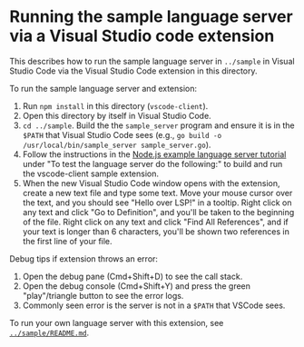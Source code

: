 # Running the sample language server via a Visual Studio code extension

This describes how to run the sample language server in `../sample`
in Visual Studio Code via the Visual Studio Code extension in this directory.

To run the sample language server and extension:

1.  Run `npm install` in this directory (`vscode-client`).
1.  Open this directory by itself in Visual Studio Code.
1.  `cd ../sample`. Build the the `sample_server` program and
    ensure it is in the `$PATH` that Visual Studio Code sees
    (e.g., `go build -o /usr/local/bin/sample_server sample_server.go`).
1.  Follow the instructions in the
    [Node.js example language server tutorial](https://code.visualstudio.com/docs/extensions/example-language-server)
    under "To test the language server do the following:" to build and
    run the vscode-client sample extension.
1.  When the new Visual Studio Code window opens with the extension,
    create a new text file and type some text. Move your mouse cursor
    over the text, and you should see "Hello over LSP!" in a tooltip.
    Right click on any text and click "Go to Definition", and you'll
    be taken to the beginning of the file. Right click on any text and
    click "Find All References", and if your text is longer than 6
    characters, you'll be shown two references in the first line of your
    file.

Debug tips if extension throws an error:

1.  Open the debug pane (Cmd+Shift+D) to see the call stack.
1.  Open the debug console (Cmd+Shift+Y) and press the green
    "play"/triangle button to see the error logs.
1.  Commonly seen error is the server is not in a `$PATH` that VSCode sees.

To run your own language server with this extension, see [`../sample/README.md`](../sample/README.md).
